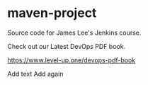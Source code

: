 # maven-project
Source code for James Lee's Jenkins course.

Check out our Latest DevOps PDF book.

https://www.level-up.one/devops-pdf-book

Add text
Add again